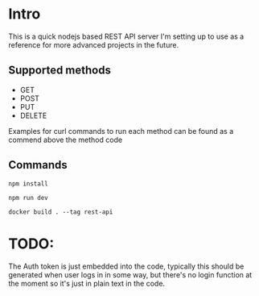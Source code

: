 # Intro

This is a quick nodejs based REST API server I'm setting up to use as a reference for more advanced projects in the future.

## Supported methods

* GET
* POST
* PUT
* DELETE

Examples for curl commands to run each method can be found as a commend above the method code

## Commands

`npm install`

`npm run dev`

`docker build . --tag rest-api`

# TODO:
The Auth token is just embedded into the code, typically this should be generated when user logs in in some way, but there's no login function at the moment so it's just in plain text in the code.